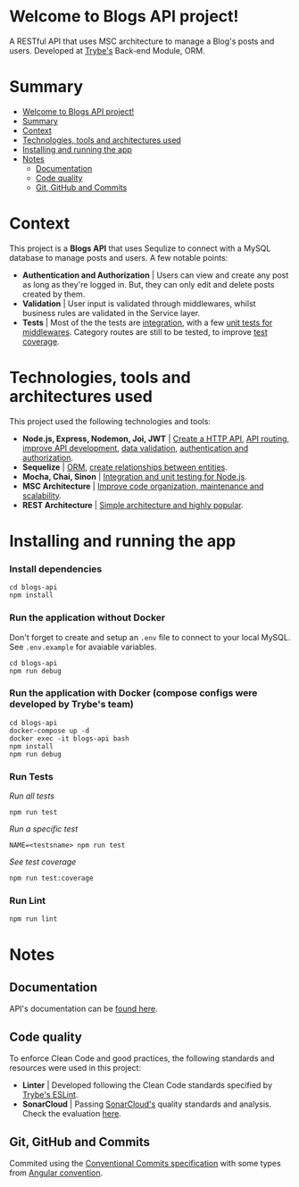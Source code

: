 # Welcome to Blogs API project!
A RESTful API that uses MSC architecture to manage a Blog's posts and users. Developed at [Trybe's](https://www.betrybe.com/) Back-end Module, ORM.


# Summary
- [Welcome to Blogs API project!](#welcome-to-blogs-api-project)
- [Summary](#summary)
- [Context](#context)
- [Technologies, tools and architectures used](#technologies-tools-and-architectures-used)
- [Installing and running the app](#installing-and-running-the-app)
- [Notes](#notes)
  - [Documentation](#documentation)
  - [Code quality](#code-quality)
  - [Git, GitHub and Commits](#git-github-and-commits)


# Context
This project is a __Blogs API__ that uses Sequlize to connect with a MySQL database to manage posts and users. A few notable points:
 * __Authentication and Authorization__ | Users can view and create any post as long as they're logged in. But, they can only edit and delete posts created by them.
 * __Validation__ | User input is validated through middlewares, whilst business rules are validated in the Service layer.
 * __Tests__ | Most of the the tests are [integration](https://kentcdodds.com/blog/the-testing-trophy-and-testing-classifications), with a few [unit tests for middlewares](https://yonigoldberg.medium.com/yoni-goldberg-javascript-nodejs-testing-best-practices-2b98924c9347). Category routes are still to be tested, to improve [test coverage](https://martinfowler.com/bliki/TestCoverage.html).


# Technologies, tools and architectures used
This project used the following technologies and tools:
  * __Node.js, Express, Nodemon, Joi, JWT__ | [Create a HTTP API](http://expressjs.com/), [API routing](https://expressjs.com/en/guide/routing.html), [improve API development](https://www.npmjs.com/package/nodemon), [data validation](https://joi.dev/api/?v=17.6.0), [authentication and authorization](https://jwt.io/).
  * __Sequelize__ | [ORM](https://sequelize.org/v5/manual/getting-started.html), [create relationships between entities](https://medium.com/@eth3rnit3/sequelize-relationships-ultimate-guide-f26801a75554).
  * __Mocha, Chai, Sinon__ | [Integration and unit testing for Node.js](https://mochajs.org/).
  * __MSC Architecture__ | [Improve code organization, maintenance and scalability](https://martinfowler.com/architecture/).
  * __REST Architecture__ | [Simple architecture and highly popular](https://restfulapi.net/).

# Installing and running the app
### Install dependencies
```
cd blogs-api
npm install
```
### Run the application without Docker
Don't forget to create and setup an `.env` file to connect to your local MySQL. See `.env.example` for avaiable variables.

```
cd blogs-api
npm run debug
```

### Run the application with Docker (compose configs were developed by Trybe's team)
```
cd blogs-api
docker-compose up -d
docker exec -it blogs-api bash
npm install
npm run debug
```

### Run Tests
*Run all tests*
```
npm run test
```
*Run a specific test*
```
NAME=<testsname> npm run test
```
*See test coverage*
```
npm run test:coverage
```

### Run Lint
```
npm run lint
```

# Notes
## Documentation
API's documentation can be [found here](https://documenter.getpostman.com/view/22534963/VVBXxRKC).
## Code quality
To enforce Clean Code and good practices, the following standards and resources were used in this project:
* __Linter__ | Developed following the Clean Code standards specified by [Trybe's ESLint](https://github.com/betrybe/eslint-config-trybe).
* __SonarCloud__ | Passing [SonarCloud's](https://sonarcloud.io/) quality standards and analysis. Check the evaluation [here](https://sonarcloud.io/project/overview?id=ibrahimborba_store-manager).
## Git, GitHub and Commits
Commited using the [Conventional Commits specification](https://www.conventionalcommits.org/en/v1.0.0/) with some types from [Angular convention](https://github.com/angular/angular/blob/22b96b9/CONTRIBUTING.md#-commit-message-guidelines).


